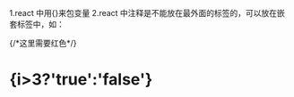 1.react 中用{}来包变量
2.react 中注释是不能放在最外面的标签的，可以放在嵌套标签中，如：
<div>
{/*这里需要红色*/}
<h1 style={myStyle}>{i>3?'true':'false'}</h1>
</div>